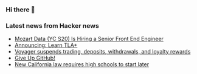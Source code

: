### Hi there 👋

<!--
**arashid-sh/arashid-sh** is a ✨ _special_ ✨ repository because its `README.md` (this file) appears on your GitHub profile.

Here are some ideas to get you started:

- 🔭 I’m currently working on ...
- 🌱 I’m currently learning ...
- 👯 I’m looking to collaborate on ...
- 🤔 I’m looking for help with ...
- 💬 Ask me about ...
- 📫 How to reach me: ...
- 😄 Pronouns: ...
- ⚡ Fun fact: ...
-->

### Latest news from Hacker news
<!-- BLOG-POST-LIST:START -->
- [Mozart Data &lpar;YC S20&rpar; Is Hiring a Senior Front End Engineer](https://www.mozartdata.com/senior-software-engineer-frontend)
- [Announcing: Learn TLA+](https://www.hillelwayne.com/post/learntla/)
- [Voyager suspends trading, deposits, withdrawals, and loyalty rewards](https://www.investvoyager.com/blog/voyager-update-july-1-2022/)
- [Give Up GitHub!](https://sfconservancy.org/GiveUpGitHub/)
- [New California law requires high schools to start later](https://apnews.com/5197d3c602b0497d60c15d0bae20ad94)
<!-- BLOG-POST-LIST:END -->

